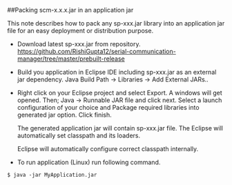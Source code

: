 ##Packing scm-x.x.x.jar in an application jar

This note describes how to pack any sp-xxx.jar library into an application jar file for an easy deployment or distribution purpose.

- Download latest sp-xxx.jar from repository.
  https://github.com/RishiGupta12/serial-communication-manager/tree/master/prebuilt-release
  
- Build you application in Eclipse IDE including sp-xxx.jar as an external jar dependency.
  Java Build Path -> Libraries -> Add External JARs..
  
- Right click on your Eclipse project and select Export. A windows will get opened. Then;
  Java -> Runnable JAR file and click next.
  Select a launch configuration of your choice and Package required libraries into generated jar option.
  Click finish.
  
  The generated application jar will contain sp-xxx.jar file. The Eclipse will automatically set classpath and its loaders.
  
  Eclipse will automatically configure correct classpath internally.
  
- To run application (Linux) run following command.
```
$ java -jar MyApplication.jar
```
  

